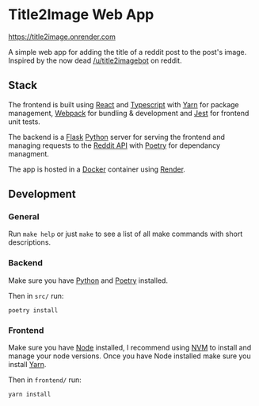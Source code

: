 # Title2Image Web App

https://title2image.onrender.com

A simple web app for adding the title of a reddit post to the post's image. Inspired by the now dead [/u/title2imagebot](https://github.com/calicocatalyst/titletoimagebot) on reddit.

## Stack

The frontend is built using [React](https://reactjs.org/) and [Typescript](https://www.typescriptlang.org/) with [Yarn](https://classic.yarnpkg.com/lang/en/) for package management, [Webpack](https://webpack.js.org/) for bundling & development and [Jest](https://jestjs.io/) for frontend unit tests.

The backend is a [Flask](https://flask.palletsprojects.com/en/2.2.x/) [Python](https://www.python.org/)  server for serving the frontend and managing requests to the [Reddit API](https://github.com/reddit-archive/reddit/wiki/API) with [Poetry](https://python-poetry.org/) for dependancy managment.

The app is hosted in a [Docker](https://docs.docker.com/) container using [Render](https://render.com/).

## Development

### General

Run `make help` or just `make` to see a list of all make commands with short descriptions.

### Backend

Make sure you have [Python](https://www.python.org/) and [Poetry](https://python-poetry.org/) installed.

Then in `src/` run:

`poetry install`

### Frontend

Make sure you have [Node](https://nodejs.org/en) installed, I recommend using [NVM](https://github.com/nvm-sh/nvm#installing-and-updating) to install and manage your node versions. Once you have Node installed make sure you install [Yarn](https://classic.yarnpkg.com/lang/en/).

Then in `frontend/` run:

`yarn install`
